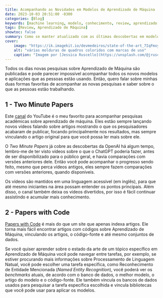 ```yaml
---
title: Acompanhando as Novidades em Modelos de Aprendizado de Máquina
date: 2023-10-03 20:51:00 -0300
categories: [Blog]
keywords: [machine learning, modelo, conhecimento, review, aprendizado de máquina]
tags: [Review, Aprendizado de Máquina]
showtoc: false
summary: Como se manter atualizado com as últimas descobertas em modelos de aprendizado de máquina e pesquisas acadêmicas.
cover:
    image: "https://ik.imagekit.io/devmedeiros/state-of-the-art_7IqFmxyCB.webp?tr=w-700"
    alt: "várias molduras de quadros coloridos com marcas de uso"
    caption: "Imagem por [Jessica Ruscello](https://unsplash.com/@jruscello?utm_source=unsplash&utm_medium=referral&utm_content=creditCopyText) na [Unsplash](https://unsplash.com/photos/-GUyf8ZCTHM?utm_source=unsplash&utm_medium=referral&utm_content=creditCopyText)"
---
```


Todos os dias novas pesquisas sobre Aprendizado de Máquina são publicadas e pode parecer impossível acompanhar todos os novos modelos e aplicações que as pessoas estão usando. Então, quero falar sobre minhas duas formas favoritas de acompanhar as novas pesquisas e saber sobre o que as pessoas estão trabalhando.

## 1 - Two Minute Papers

Este [canal](https://www.youtube.com/@TwoMinutePapers) do YouTube é o meu favorito para acompanhar pesquisas acadêmicas sobre aprendizado de máquina. Eles estão sempre lançando novos vídeos falando sobre artigos mostrando o que os pesquisadores acabaram de publicar, focando principalmente nos resultados, mas sempre vinculando o artigo original para que você possa ler mais sobre ele.

O _Two Minute Papers_ já cobre as descobertas da OpenAI há algum tempo, lembro-me de ter visto vídeos sobre o que o ChatGPT poderia fazer, antes de ser disponibilizado para o público geral, e havia comparações com versões anteriores dele. Então você pode acompanhar o progresso sendo feito, mesmo que perca vídeos antigos, eles sempre fazem comparações com versões anteriores, quando disponíveis.

Os vídeos são mantidos em uma linguagem acessível (em inglês), para que até mesmo iniciantes na área possam entender os pontos principais. Além disso, o canal também deixa os vídeos divertidos, por isso é fácil continuar assistindo e acumular mais conhecimento.

## 2 - Papers with Code

[Papers with Code](https://paperswithcode.com/) é mais do que um site que apenas indexa artigos. Ele torna mais fácil encontrar artigos com códigos sobre Aprendizado de Máquina, vinculando os artigos, o código-fonte e até mesmo conjuntos de dados.

Se você quiser aprender sobre o estado da arte de um tópico específico em Aprendizado de Máquina você pode navegar entre tarefas, por exemplo, se estiver procurando mais informações sobre Processamento de Linguagem Natual, você pode escolher uma tarefa específica, como Reconhecimento de Entidade Mencionada (_Named Entity Recognition_), você poderá ver os _benchmarks_ atuais, de acordo com o banco de dados, o melhor modelo, o artigo do modelo e o código-fonte. Ele também vincula os bancos de dados usados para pesquisar a tarefa específica escolhida e vincula bibliotecas que você pode usar para aplicar os modelos.